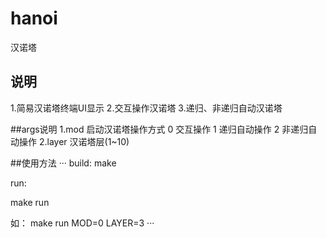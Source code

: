# hanoi
汉诺塔

## 说明
1.简易汉诺塔终端UI显示
2.交互操作汉诺塔
3.递归、非递归自动汉诺塔

##args说明
1.mod 启动汉诺塔操作方式
  0    交互操作
  1    递归自动操作
  2    非递归自动操作
2.layer 汉诺塔层(1~10)

##使用方法
···
build:
  make

run:

  make run

如：
  make run MOD=0 LAYER=3
···
